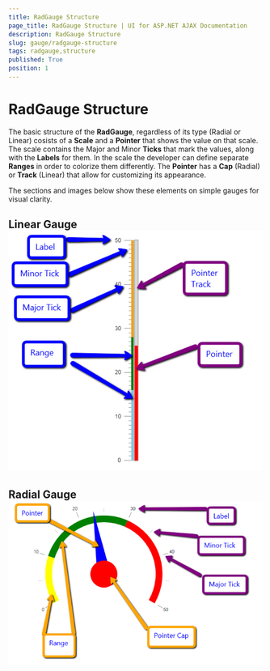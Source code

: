```yaml
---
title: RadGauge Structure
page_title: RadGauge Structure | UI for ASP.NET AJAX Documentation
description: RadGauge Structure
slug: gauge/radgauge-structure
tags: radgauge,structure
published: True
position: 1
---
```


# RadGauge Structure



The basic structure of the __RadGauge__, regardless of its type (Radial or Linear) cosists of a __Scale__	and a __Pointer__ that shows the value on that scale. The scale contains the Major and Minor __Ticks__ that mark the values,	along with the __Labels__ for them. In the scale the developer can define separate __Ranges__	in order to colorize them differently. The __Pointer__ has a __Cap__ (Radial) or __Track__ (Linear)	that allow for customizing its appearance.

The sections and images below show these elements on simple gauges for visual clarity.

## Linear Gauge![gauge-types-linear-structure](images/gauge-types-linear-structure.png)

## Radial Gauge![gauge-types-radial-structure](images/gauge-types-radial-structure.png)
